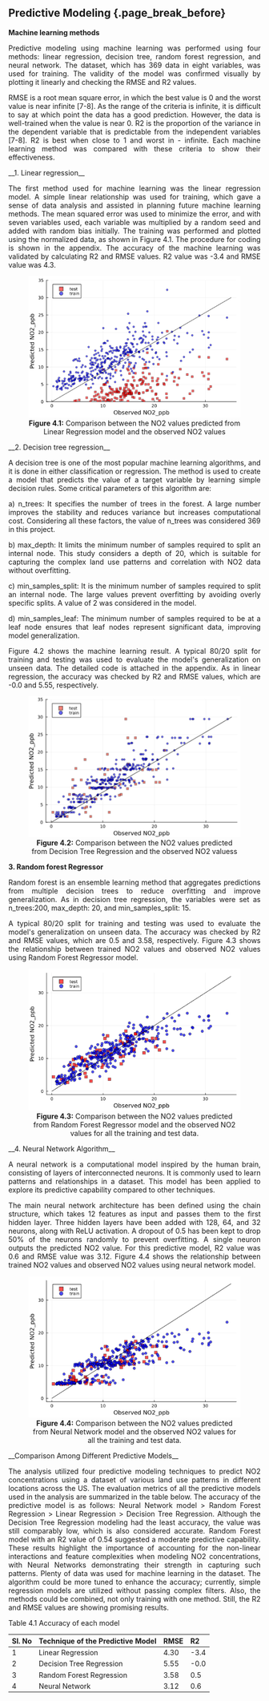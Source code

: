 ## Predictive Modeling {.page_break_before}
   
__Machine learning methods__ 
<p style="text-align:justify;">
Predictive modeling using machine learning was performed using four methods: linear regression, decision tree, random forest regression, and neural network. The dataset, which has 369 data in eight variables, was used for training. The validity of the model was confirmed visually by plotting it linearly and checking the RMSE and R2 values.
</p>

<p style="text-align:justify;">
RMSE is a root mean square error, in which the best value is 0 and the worst value is near infinite [7-8]. As the range of the criteria is infinite, it is difficult to say at which point the data has a good prediction. However, the data is well-trained when the value is near 0. R2 is the proportion of the variance in the dependent variable that is predictable from the independent variables [7-8]. R2 is best when close to 1 and worst in - infinite. Each machine learning method was compared with these criteria to show their effectiveness.
</p>

<p style="text-align:justify;">
__1. Linear regression__  
</p>

<p style="text-align:justify;">
The first method used for machine learning was the linear regression model. A simple linear relationship was used for training, which gave a sense of data analysis and assisted in planning future machine learning methods. The mean squared error was used to minimize the error, and with seven variables used, each variable was multiplied by a random seed and added with random bias initially. The training was performed and plotted using the normalized data, as shown in Figure 4.1. The procedure for coding is shown in the appendix. The accuracy of the machine learning was validated by calculating R2 and RMSE values. R2 value was -3.4 and RMSE value was 4.3.
</p>

<figure style="text-align: center;">
    <img src="https://github.com/uiceds/project-team492/blob/main/content/images/S_linear.png?raw=true" alt="Sample Image">
    <figcaption><strong>Figure 4.1:</strong> Comparison between the NO2 values predicted from Linear Regression model and the observed NO2 values </figcaption>
</figure>

<p style="text-align:justify;">
__2. Decision tree regression__
</p>

<p style="text-align:justify;">
A decision tree is one of the most popular machine learning algorithms, and it is done in either classification or regression. The method is used to create a model that predicts the value of a target variable by learning simple decision rules. Some critical parameters of this algorithm are:
</p>

<p style="text-align:justify;">    
a) n_trees: It specifies the number of trees in the forest. A large number improves the stability and reduces variance but increases computational cost. Considering all these factors, the value of n_trees was considered 369 in this project.
</p>

<p style="text-align:justify;">  
b) max_depth: It limits the minimum number of samples required to split an internal node. This study considers a depth of 20, which is suitable for capturing the complex land use patterns and correlation with NO2 data without overfitting.
</p>

<p style="text-align:justify;">  
c) min_samples_split: It is the minimum number of samples required to split an internal node. The large values prevent overfitting by avoiding overly specific splits. A value of 2 was considered in the model.
</p>
   
</p><p style="text-align:justify;">  
d) min_samples_leaf: The minimum number of samples required to be at a leaf node ensures that leaf nodes represent significant data, improving model generalization. 
</p>

<p style="text-align:justify;">  
Figure 4.2 shows the machine learning result. A typical 80/20 split for training and testing was used to evaluate the model's generalization on unseen data. The detailed code is attached in the appendix. As in linear regression, the accuracy was checked by R2 and RMSE values, which are -0.0 and 5.55, respectively.
</p>

<figure style="text-align: center;">
    <img src="https://github.com/uiceds/project-team492/blob/main/content/images/Decision_regression.png?raw=true" alt="Sample Image">
    <figcaption><strong>Figure 4.2:</strong> Comparison between the NO2 values predicted from Decision Tree Regression and the observed NO2 valuess </figcaption>
</figure>

__3. Random forest Regressor__
<p style="text-align:justify;">   
Random forest is an ensemble learning method that aggregates predictions from multiple decision trees to reduce overfitting and improve generalization. As in decision tree regression, the variables were set as n_trees:200, max_depth: 20, and min_samples_split: 15.
</p>

<p style="text-align:justify;">  
A typical 80/20 split for training and testing was used to evaluate the model's generalization on unseen data. The accuracy was checked by R2 and RMSE values, which are 0.5 and 3.58, respectively. Figure 4.3 shows the relationship between trained NO2 values and observed NO2 values using Random Forest Regressor model.
</p>

<figure style="text-align: center;">
    <img src="https://github.com/uiceds/project-team492/blob/main/content/images/Random%20Forest%201.png?raw=true">
    <figcaption><strong>Figure 4.3:</strong> Comparison between the NO2 values predicted from Random Forest Regressor model and the observed NO2 values for all the training and test data.  </figcaption>
</figure>
 
<p style="text-align:justify;"> 
__4. Neural Network Algorithm__
</p>
   
<p style="text-align:justify;">     
A neural network is a computational model inspired by the human brain, consisting of layers of interconnected neurons. It is commonly used to learn patterns and relationships in a dataset. This model has been applied to explore its predictive capability compared to other techniques. 
</p>

<p style="text-align:justify;">  
The main neural network architecture has been defined using the chain structure, which takes 12 features as input and passes them to the first hidden layer. Three hidden layers have been added with 128, 64, and 32 neurons, along with ReLU activation. A dropout of 0.5 has been kept to drop 50% of the neurons randomly to prevent overfitting. A single neuron outputs the predicted NO2 value. For this predictive model, R2 value was 0.6 and RMSE value was 3.12. Figure 4.4 shows the relationship between trained NO2 values and observed NO2 values using neural network model.
</p>

<figure style="text-align: center;">
    <img src="https://github.com/uiceds/project-team492/blob/main/content/images/Neural%20Network.png?raw=true">
    <figcaption><strong>Figure 4.4:</strong> Comparison between the NO2 values predicted from Neural Network model and the observed NO2 values for all the training and test data. </figcaption>
</figure>


<p style="text-align:justify;"> 
__Comparison Among Different Predictive Models__
</p>


<p style="text-align:justify;">  
The analysis utilized four predictive modeling techniques to predict NO2 concentrations using a dataset of various land use patterns in different locations across the US. The evaluation metrics of all the predictive models used in the analysis are summarized in the table below. The accuracy of the predictive model is as follows: Neural Network model > Random Forest Regression > Linear Regression > Decision Tree Regression. Although the Decision Tree Regression modeling had the least accuracy, the value was still comparably low, which is also considered accurate. Random Forest model with an R2 value of 0.54 suggested a moderate predictive capability. These results highlight the importance of accounting for the non-linear interactions and feature complexities when modeling NO2 concentrations, with Neural Networks demonstrating their strength in capturing such patterns. Plenty of data was used for machine learning in the dataset. The algorithm could be more tuned to enhance the accuracy; currently, simple regression models are utilized without passing complex filters. Also, the methods could be combined, not only training with one method. Still, the R2 and RMSE values are showing promising results. 
</p>

<p style="text-align:left;">
Table 4.1 Accuracy of each model
</p>

| Sl. No |   Technique of the Predictive Model  | RMSE | R2 |
|:-------|:-------------------------------------|:-----|:---|
|    1   |            Linear Regression         | 4.30 |-3.4|
|    2   |        Decision Tree Regression      | 5.55 |-0.0|
|    3   |        Random Forest Regression      | 3.58 |0.5 | 
|    4   |             Neural Network           | 3.12 |0.6 |
